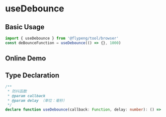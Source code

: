 # useDebounce

## Basic Usage

```ts
import { useDebounce } from '@flypeng/tool/browser'
const deBounceFunction = useDebounce(() => {}, 1000)
```

## Online Demo

<preview path="./index.vue" title="useDebounce" description="防抖函数：Input频繁搜索的案例"></preview>

## Type Declaration

```ts
/**
 * 防抖函数
 * @param callback
 * @param delay （单位：毫秒）
 */
declare function useDebounce(callback: Function, delay: number): () => void
```
